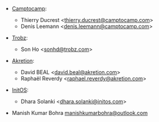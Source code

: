 - [Camptocamp](https://www.camptocamp.com):
  - Thierry Ducrest \<<thierry.ducrest@camptocamp.com>\>
  - Denis Leemann \<<denis.leemann@camptocamp.com>\>

- [Trobz](https://trobz.com):
  - Son Ho \<<sonhd@trobz.com>\>

- [Akretion](https://akretion.com):
  - David BEAL \<<david.beal@akretion.com>\>
  - Raphaël Reverdy \<<raphael.reverdy@akretion.com>\>

- [InitOS](https://www.initos.com):
  - Dhara Solanki \<<dhara.solanki@initos.com>\>
* Manish Kumar Bohra <manishkumarbohra@outlook.com>
